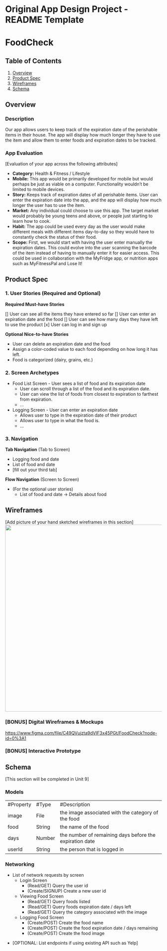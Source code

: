 Original App Design Project - README Template
===

# FoodCheck

## Table of Contents
1. [Overview](#Overview)
1. [Product Spec](#Product-Spec)
1. [Wireframes](#Wireframes)
2. [Schema](#Schema)

## Overview
### Description
Our app allows users to keep track of the expiration date of the perishable items in their house. The app will display how much longer they have to use the item and allow them to enter foods and expiration dates to be tracked. 

### App Evaluation
[Evaluation of your app across the following attributes]
- **Category:** Health & Fitness / Lifestyle 
- **Mobile:** This app would be primarily developed for mobile but would perhaps be just as viable on a computer. Functionality wouldn’t be limited to mobile devices.
- **Story:** Keeps track of expiration dates of all perishable items. User can enter the expiration date into the app, and the app will display how much longer the user has to use the item.  
- **Market:** Any individual could choose to use this app. The target market would probably be young teens and above, or people just starting to learn how to cook. 
- **Habit:** The app could be used every day as the user would make different meals with different items day-to-day so they would have to constantly check the status of their food. 
- **Scope:** First, we would start with having the user enter manually the expiration dates. This could evolve into the user scanning the barcode of the item instead of having to manually enter it for easier access. This could be used in collaboration with the MyFridge app, or nutrition apps such as MyFitnessPal and Lose It! 

## Product Spec

### 1. User Stories (Required and Optional)

**Required Must-have Stories**

[] User can see all the items they have entered so far 
[] User can enter an expiration date and the food 
[] User can see how many days they have left to use the product 
[x] User can log in and sign up

**Optional Nice-to-have Stories**

* User can delete an expiration date and the food 
* Assign a color-coded value to each food depending on how long it has left.
* Food is categorized (dairy, grains, etc.) 

### 2. Screen Archetypes

* Food List Screen - User sees a list of food and its expiration date  
   * User can scroll through a list of the food and its expiration date.
   * User can view the list of foods from closest to expiration to farthest from expiration. 
   * ...
* Logging Screen - User can enter an expiration date 
   * Allows user to type in the expiration date of their product 
   * Allows user to type in what the food is.
   * ...

### 3. Navigation

**Tab Navigation** (Tab to Screen)

* Logging food and date
* List of food and date
* [fill out your third tab]

**Flow Navigation** (Screen to Screen)

* (For the optional user stories)
   * List of food and date -> Details about food 

## Wireframes
[Add picture of your hand sketched wireframes in this section]
<img src="http://g.recordit.co/6uvAV4GBsy.gif" width=600>

### [BONUS] Digital Wireframes & Mockups
https://www.figma.com/file/C49QVujzta9dVIF3x45PGt/FoodCheck?node-id=0%3A1

### [BONUS] Interactive Prototype

## Schema 
[This section will be completed in Unit 9]
### Models
<table>
  <tr>
    <td>#Property</td>
     <td>#Type</td>
    <td>#Description</td>
  </tr>
  <tr>
    <td>image</td>
    <td>File</td>
    <td>the image associated with the category of the food</td>
  <tr>
    <td>food</td>
    <td>String</td>
    <td>the name of the food</td>
   <tr>
    <td>days</td>
    <td>Number</td>
    <td>the number of remaining days before the expiration date</td>
   <tr>
    <td>userId</td>
    <td>String</td>
    <td>the person that is logged in</td>
  </tr>
 </table>
 
### Networking
* List of network requests by screen 
  * Login Screen
    * (Read/GET) Query the user id
    * (Create/SIGNUP) Create a new user id
  * Viewing Food Screen
    * (Read/GET) Query foods listed
    * (Read/GET) Query foods expiration date / days left
    * (Read/GET) Query the category associated with the image
  * Logging Food Screen
    * (Create/POST) Create the food name
    * (Create/POST) Create the food expiration date / days remaining
    * (Create/POST) Create the food image
- [OPTIONAL: List endpoints if using existing API such as Yelp]
